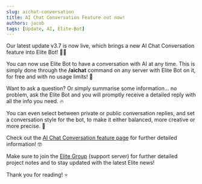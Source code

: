 ```yaml
---
slug: aichat-conversation
title: AI Chat Conversation Feature out now!
authors: jacob
tags: [Update, AI, Elite-Bot]
---
```


Our latest update v3.7 is now live, which brings a new AI Chat Conversation feature into Elite Bot! 🤖💬

You can now use Elite Bot to have a conversation with AI at any time. This is simply done through the **/aichat** command on any server with Elite Bot on it, for free and with no usage limits! 💪

Want to ask a question? Or simply summarise some information... no problem, ask the Elite Bot and you will promptly receive a detailed reply with all the info you need. 🔥

You can even select between private or public conversation replies, and set a conversation style for the bot, to make it either balanced, more creative or more precise. 🙌

Check out the [AI Chat Conversation feature page](../../docs/aichat-feature) for further detailed information! 🤓

Make sure to join the [Elite Group](https://discord.elitegami.ng) (support server) for further detailed project notes and to stay updated with the latest Elite news!

Thank you for reading! ⭐